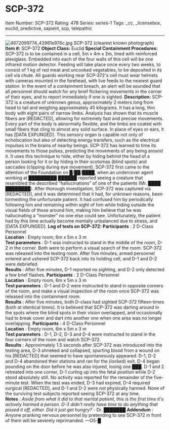 # SCP-372
Item Number: SCP-372
Rating: 478
Series: series-1
Tags: _cc, _licensebox, euclid, predictive, sapient, scp, telepathic

---

![4672099774_43981e976c.jpg](https://scp-wiki.wdfiles.com/local--files/scp-372/4672099774_43981e976c.jpg)
SCP-372 (clearest known photograph)
**Item #:** SCP-372
**Object Class:** Euclid
**Special Containment Procedures:** SCP-372 is to be contained in a cell, 5m x 4m x 2m, lined with reinforced plexiglass. Embedded into each of the four walls of this cell will be one infrared motion detector. Feeding will take place once every two weeks, to consist of 1 kg of red meat and uncooked vegetables, to be deposited in its cell via chute.
All guards working near SCP-372's cell must wear helmets with cameras mounted in the forehead, with live feeds to the nearest guard station. In the event of a containment breach, an alert will be sounded that all personnel should watch for any brief flickering movements in the corner of their eyes, and to report immediately if one is sighted.
**Description:** SCP-372 is a creature of unknown genus, approximately 2 meters long from head to tail and weighing approximately 45 kilograms. It has a long, thin body with eight pairs of narrow limbs.
Analysis has shown that its muscle fibers are [REDACTED], allowing for extremely fast and precise movements. Every part of the body is abnormally flexible, and the limbs are coated with small fibers that cling to almost any solid surface.
In place of eyes or ears, it has [DATA EXPUNGED]. This sensory organ is capable not only of echolocation but also of detecting energy transfers, such as the electrical impulses in the brains of nearby beings. SCP-372 has learned to time its movements to those pulses, predicting the movements of any being around it. It uses this technique to hide, either by hiding behind the head of a person looking for it or by hiding in their scotomas (blind spots) and saccades (clipping during eye movement).
SCP-372 first came to the attention of the Foundation on █/██/████, when an undercover agent working at █████████ ██████ reported seeing a creature that resembled the described “hallucinations” of one of the patients (Mr. ████ ████████). After thorough investigation, SCP-372 was captured via [REDACTED], and it was determined that it had, for unknown reasons, been tormenting the unfortunate patient. It had confused him by periodically following him and remaining within sight of him while hiding outside the visual fields of those around him, making him believe that he was hallucinating a “monster” no one else could see. Unfortunately, the patient had by this time actually become mentally unbalanced due to stress, and [DATA EXPUNGED].
**Log of tests on SCP-372:**
**Participants** : 2 D-Class Personnel  
**Location** : Empty room, 6m x 5m x 3 m  
**Test parameters** : D-1 was instructed to stand in the middle of the room, D-2 in the corner. Both were to perform a visual search of the room. SCP-372 was released into the testing room. After five minutes, armed personnel entered and ushered SCP-372 back into its holding cell, and D-1 and D-2 were debriefed.  
**Results** : After five minutes, D-1 reported no sighting, and D-2 only detected a few brief flashes.
**Participants** : 2 D-Class Personnel  
**Location** : Empty room, 6m x 5m x 3 m  
**Test parameters** : D-1 and D-2 were instructed to stand in opposite corners of the room, and make a visual inspection of the room once SCP-372 was released into the containment room.  
**Results** : After five minutes, both D-class had sighted SCP-372 fifteen times (both at identical times). It is believed that SCP-372 was darting around in the spots where the blind spots in their vision overlapped, and occasionally had to break cover and dart into another one when one area was no longer overlapping.
**Participants** : 4 D-Class Personnel  
**Location** : Empty room, 6m x 5m x 3 m  
**Test parameters** : D-1, D-2, D-3 and D-4 were instructed to stand in the four corners of the room and watch SCP-372.  
**Results** : Approximately 1.5 seconds after SCP-372 was introduced into the testing area, D-3 shrieked and collapsed, spurting blood from a wound on his [REDACTED] that seemed to have spontaneously appeared. D-1, D-2 and D-4 abandoned their stations and ran for the (locked) exit. D-4 began pounding on the door before he was also injured, losing one ███. D-1 and 2 retreated into one corner, D-1 curling up into the fetal position while D-2 stood absolutely still. No activity was reported for the remainder of the five-minute test. When the test was ended, D-3 had expired, D-4 required surgical [REDACTED], and D-1 and D-2 were not physically harmed. None of the surviving test subjects reported seeing SCP-372 at any time.  
**Notes** : _Aside from what it did to that mental patient, this is the first time it's actively harmed a person. D-3 didn't really have time to do anything that pissed it off, either. Did it just get hungry?_ \- Dr. ███████
**Addendum** : Anyone pranking nervous personnel by pretending to see SCP-372 in front of them will be severely reprimanded. —O5-█
